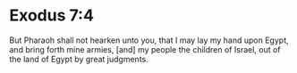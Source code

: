 # Exodus 7:4

But Pharaoh shall not hearken unto you, that I may lay my hand upon Egypt, and bring forth mine armies, [and] my people the children of Israel, out of the land of Egypt by great judgments.
